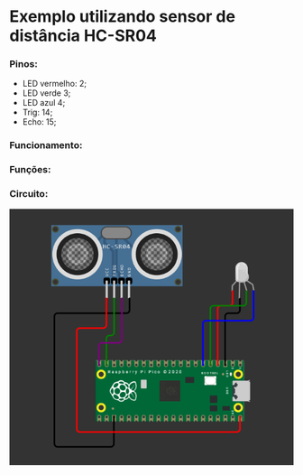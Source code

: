 # Exemplo utilizando sensor de distância HC-SR04

### Pinos:

- LED vermelho: 2;
- LED verde 3;
- LED azul 4;
- Trig: 14;
- Echo: 15;

### Funcionamento:

### Funções:

### Circuito:
![alt text](https://github.com/Team-Two-Maker/pico-sdk-PT-BR-/blob/main/img/Captura%20de%20tela%202025-06-18%20111229.png "circuito do projeto")
